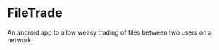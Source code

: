 FileTrade
=========

An android app to allow weasy trading of files between two users on a network.
